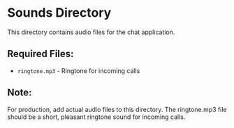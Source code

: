 # Sounds Directory

This directory contains audio files for the chat application.

## Required Files:
- `ringtone.mp3` - Ringtone for incoming calls

## Note:
For production, add actual audio files to this directory. The ringtone.mp3 file should be a short, pleasant ringtone sound for incoming calls.
